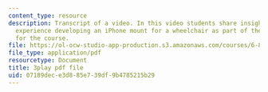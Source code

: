 ```yaml
---
content_type: resource
description: Transcript of a video. In this video students share insights about their
  experience developing an iPhone mount for a wheelchair as part of the team project
  for the course.
file: https://ol-ocw-studio-app-production.s3.amazonaws.com/courses/6-811-principles-and-practice-of-assistive-technology-fall-2014/07189dece3d885e739df9b4785215b29_kJEwyrLHZoQ.pdf
file_type: application/pdf
resourcetype: Document
title: 3play pdf file
uid: 07189dec-e3d8-85e7-39df-9b4785215b29
---
```

